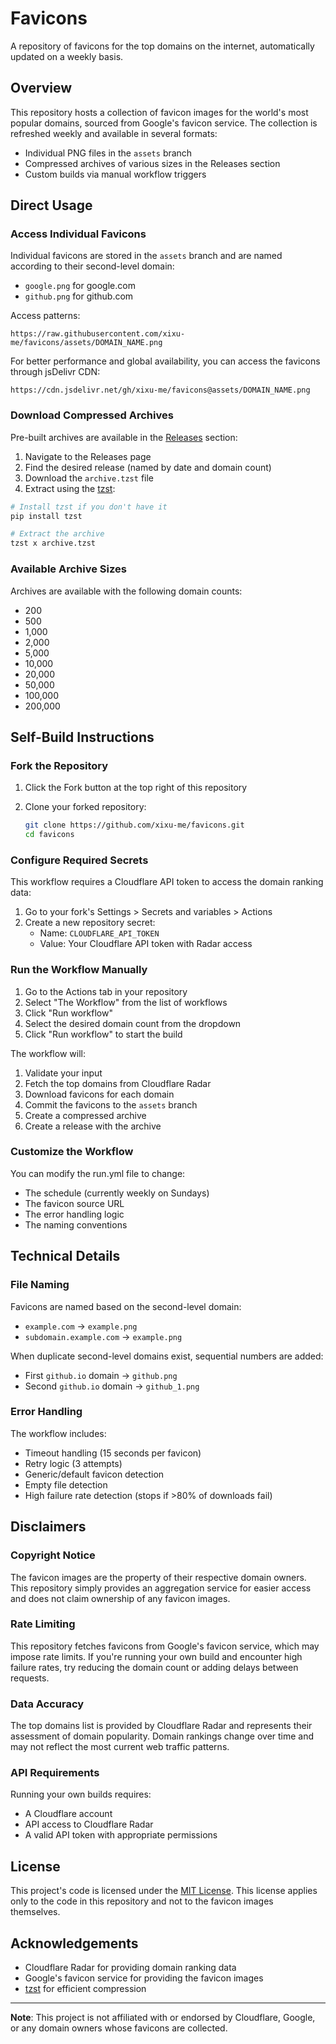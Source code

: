 # Favicons

A repository of favicons for the top domains on the internet, automatically updated on a weekly basis.

## Overview

This repository hosts a collection of favicon images for the world's most popular domains, sourced from Google's favicon service. The collection is refreshed weekly and available in several formats:

- Individual PNG files in the `assets` branch
- Compressed archives of various sizes in the Releases section
- Custom builds via manual workflow triggers

## Direct Usage

### Access Individual Favicons

Individual favicons are stored in the `assets` branch and are named according to their second-level domain:

- `google.png` for google.com
- `github.png` for github.com

Access patterns:

```
https://raw.githubusercontent.com/xixu-me/favicons/assets/DOMAIN_NAME.png
```

For better performance and global availability, you can access the favicons through jsDelivr CDN:

```
https://cdn.jsdelivr.net/gh/xixu-me/favicons@assets/DOMAIN_NAME.png
```

### Download Compressed Archives

Pre-built archives are available in the [Releases](https://github.com/xixu-me/favicons/releases) section:

1. Navigate to the Releases page
2. Find the desired release (named by date and domain count)
3. Download the `archive.tzst` file
4. Extract using the [tzst](https://github.com/xixu-me/tzst):

```bash
# Install tzst if you don't have it
pip install tzst

# Extract the archive
tzst x archive.tzst
```

### Available Archive Sizes

Archives are available with the following domain counts:

- 200
- 500
- 1,000
- 2,000
- 5,000
- 10,000
- 20,000
- 50,000
- 100,000
- 200,000

## Self-Build Instructions

### Fork the Repository

1. Click the Fork button at the top right of this repository
2. Clone your forked repository:

   ```bash
   git clone https://github.com/xixu-me/favicons.git
   cd favicons
   ```

### Configure Required Secrets

This workflow requires a Cloudflare API token to access the domain ranking data:

1. Go to your fork's Settings > Secrets and variables > Actions
2. Create a new repository secret:
   - Name: `CLOUDFLARE_API_TOKEN`
   - Value: Your Cloudflare API token with Radar access

### Run the Workflow Manually

1. Go to the Actions tab in your repository
2. Select "The Workflow" from the list of workflows
3. Click "Run workflow"
4. Select the desired domain count from the dropdown
5. Click "Run workflow" to start the build

The workflow will:

1. Validate your input
2. Fetch the top domains from Cloudflare Radar
3. Download favicons for each domain
4. Commit the favicons to the `assets` branch
5. Create a compressed archive
6. Create a release with the archive

### Customize the Workflow

You can modify the run.yml file to change:

- The schedule (currently weekly on Sundays)
- The favicon source URL
- The error handling logic
- The naming conventions

## Technical Details

### File Naming

Favicons are named based on the second-level domain:

- `example.com` → `example.png`
- `subdomain.example.com` → `example.png`

When duplicate second-level domains exist, sequential numbers are added:

- First `github.io` domain → `github.png`
- Second `github.io` domain → `github_1.png`

### Error Handling

The workflow includes:

- Timeout handling (15 seconds per favicon)
- Retry logic (3 attempts)
- Generic/default favicon detection
- Empty file detection
- High failure rate detection (stops if >80% of downloads fail)

## Disclaimers

### Copyright Notice

The favicon images are the property of their respective domain owners. This repository simply provides an aggregation service for easier access and does not claim ownership of any favicon images.

### Rate Limiting

This repository fetches favicons from Google's favicon service, which may impose rate limits. If you're running your own build and encounter high failure rates, try reducing the domain count or adding delays between requests.

### Data Accuracy

The top domains list is provided by Cloudflare Radar and represents their assessment of domain popularity. Domain rankings change over time and may not reflect the most current web traffic patterns.

### API Requirements

Running your own builds requires:

- A Cloudflare account
- API access to Cloudflare Radar
- A valid API token with appropriate permissions

## License

This project's code is licensed under the [MIT License](LICENSE). This license applies only to the code in this repository and not to the favicon images themselves.

## Acknowledgements

- Cloudflare Radar for providing domain ranking data
- Google's favicon service for providing the favicon images
- [tzst](https://github.com/xixu-me/tzst) for efficient compression

---

**Note**: This project is not affiliated with or endorsed by Cloudflare, Google, or any domain owners whose favicons are collected.
